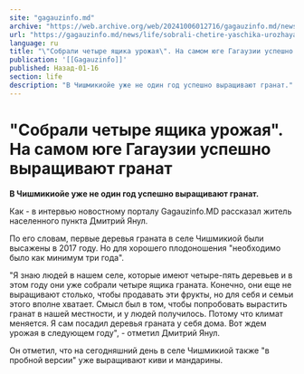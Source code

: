 ```yaml
---
site: "gagauzinfo.md"
archive: "https://web.archive.org/web/20241006012716/gagauzinfo.md/news/life/sobrali-chetire-yaschika-urozhaya-na-samom-yuge-gagauzii-uspeshno-viraschivayut-granat"
url: "https://gagauzinfo.md/news/life/sobrali-chetire-yaschika-urozhaya-na-samom-yuge-gagauzii-uspeshno-viraschivayut-granat"
language: ru
title: "\"Собрали четыре ящика урожая\". На самом юге Гагаузии успешно выращивают гранат"
publication: '[[Gagauzinfo]]'
published: Назад-01-16
section: life
description: "В Чишмикиойе уже не один год успешно выращивают гранат."
---
```


# "Собрали четыре ящика урожая". На самом юге Гагаузии успешно выращивают гранат

**В Чишмикиойе уже не один год успешно выращивают гранат.**

Как - в интервью новостному порталу Gagauzinfo.MD рассказал житель населенного пункта Дмитрий Янул.

По его словам, первые деревья граната в селе Чишмикиой были высажены в 2017 году. Но для хорошего плодоношения "необходимо было как минимум три года".

"Я знаю людей в нашем селе, которые имеют четыре-пять деревьев и в этом году они уже собрали четыре ящика граната. Конечно, они еще не выращивают столько, чтобы продавать эти фрукты, но для себя и семьи этого вполне хватает. Смысл был в том, чтобы попробовать вырастить гранат в нашей местности, и у людей получилось. Потому что климат меняется. Я сам посадил деревья граната у себя дома. Вот ждем урожая в следующем году", - отметил Дмитрий Янул.

Он отметил, что на сегодняшний день в селе Чишмикиой также "в пробной версии" уже выращивают киви и мандарины.